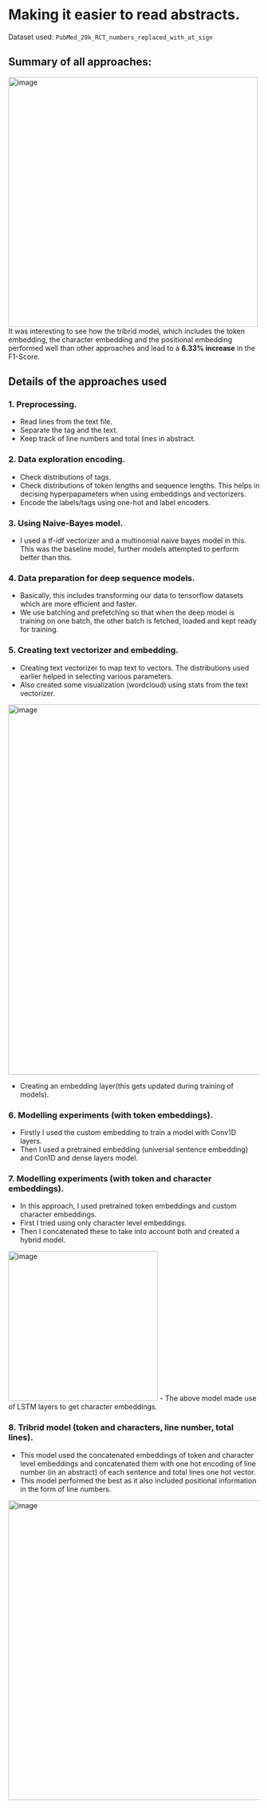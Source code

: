 # Making it easier to read abstracts.

Dataset used: `PubMed_20k_RCT_numbers_replaced_with_at_sign`

## Summary of all approaches:
<img width="500" alt="image" src="https://user-images.githubusercontent.com/84656834/191027015-dde51408-220d-4081-81e0-b989f352a240.png">
It was interesting to see how the tribrid model, which includes the token embedding, the character embedding and the positional
embedding performed well than other approaches and lead to a <b>6.33% increase</b> in the F1-Score.

## Details of the approaches used

### 1. Preprocessing.
- Read lines from the text file.
- Separate the tag and the text.
- Keep track of line numbers and total lines in abstract.

### 2. Data exploration encoding.
- Check distributions of tags.
- Check distributions of token lengths and sequence lengths. This helps in decising hyperpapameters when using embeddings and vectorizers.
- Encode the labels/tags using one-hot and label encoders.

### 3. Using Naive-Bayes model.
- I used a tf-idf vectorizer and a multinomial naive bayes model in this. This was the baseline model, further models attempted to perform better than this.

### 4. Data preparation for deep sequence models.
- Basically, this includes transforming our data to tensorflow datasets which are more efficient and faster. 
- We use batching and prefetching so that when the deep model is training on one batch, the other batch is fetched, loaded and kept 
ready for training.

### 5. Creating text vectorizer and embedding.
- Creating text vectorizer to map text to vectors. The distributions used earlier helped in selecting various parameters.
- Also created some visualization (wordcloud) using stats from the text vectorizer.
<!--- ![image](https://user-images.githubusercontent.com/84656834/191025749-08d153e5-01c9-4799-a3a5-7fc61a21c56d.png) --->
<img width="741" alt="image" src="https://user-images.githubusercontent.com/84656834/191028102-70dbb697-4f70-4eea-8dc0-6265a36d9793.png">


- Creating an embedding layer(this gets updated during training of models).

### 6. Modelling experiments (with token embeddings).
- Firstly I used the custom embedding to train a model with Conv1D layers.
- Then I used a pretrained embedding (universal sentence embedding) and Con1D and dense layers model.

### 7. Modelling experiments (with token and character embeddings).
- In this approach, I used pretrained token embeddings and custom character embeddings.
- First I tried using only character level embeddings.
- Then I concatenated these to take into account both and created a hybrid model. 
<img width="300" height="300" alt="image" src="https://user-images.githubusercontent.com/84656834/191028392-1ddaeef9-8ae1-406a-b56f-dec158584bbb.png">
- The above model made use of LSTM layers to get character embeddings.

### 8. Tribrid model (token and characters, line number, total lines).
- This model used the concatenated embeddings of token and character level embeddings and 
concatenated them with one hot encoding of line number (in an abstract) of each sentence and total lines one hot vector.
- This model performed the best as it also included positional information in the form of line numbers.
<img width="658" height="600" alt="image" src="https://user-images.githubusercontent.com/84656834/191029335-dd9a9e4e-0a3a-4ba9-ac54-5eff2bc6a51e.png">




